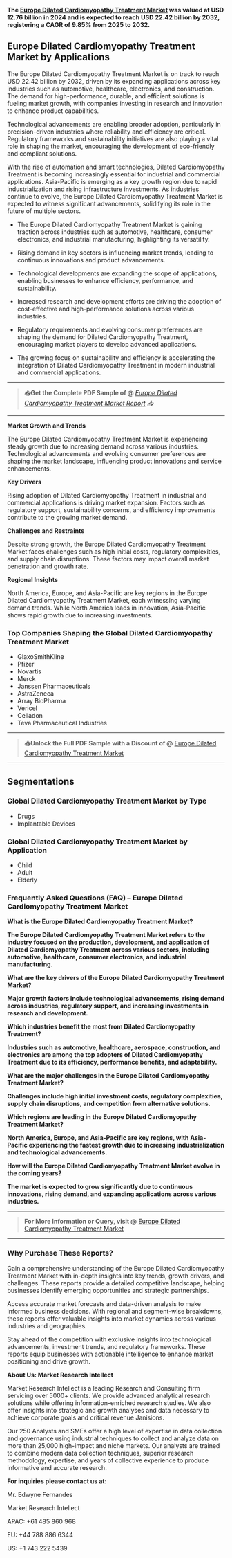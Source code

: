 <p><strong>The <a href="https://www.marketresearchintellect.com/download-sample/?rid=1013720&amp;utm_source=Pulse-April-Europe&amp;utm_medium=852">Europe Dilated Cardiomyopathy Treatment Market</a> was valued at USD 12.76 billion in 2024 and is expected to reach USD 22.42 billion by 2032, registering a CAGR of 9.85% from 2025 to 2032.</strong></p><h2>Europe Dilated Cardiomyopathy Treatment Market by Applications&nbsp;</h2><p><p>The Europe Dilated Cardiomyopathy Treatment Market is on track to reach USD 22.42 billion by 2032, driven by its expanding applications across key industries such as automotive, healthcare, electronics, and construction. The demand for high-performance, durable, and efficient solutions is fueling market growth, with companies investing in research and innovation to enhance product capabilities.</p><p>Technological advancements are enabling broader adoption, particularly in precision-driven industries where reliability and efficiency are critical. Regulatory frameworks and sustainability initiatives are also playing a vital role in shaping the market, encouraging the development of eco-friendly and compliant solutions.</p><p>With the rise of automation and smart technologies, Dilated Cardiomyopathy Treatment is becoming increasingly essential for industrial and commercial applications. Asia-Pacific is emerging as a key growth region due to rapid industrialization and rising infrastructure investments. As industries continue to evolve, the Europe Dilated Cardiomyopathy Treatment Market is expected to witness significant advancements, solidifying its role in the future of multiple sectors.</p></p><ul><li><p>The Europe Dilated Cardiomyopathy Treatment Market is gaining traction across industries such as automotive, healthcare, consumer electronics, and industrial manufacturing, highlighting its versatility.</p></li><li><p>Rising demand in key sectors is influencing market trends, leading to continuous innovations and product advancements.</p></li><li><p>Technological developments are expanding the scope of applications, enabling businesses to enhance efficiency, performance, and sustainability.</p></li><li><p>Increased research and development efforts are driving the adoption of cost-effective and high-performance solutions across various industries.</p></li><li><p>Regulatory requirements and evolving consumer preferences are shaping the demand for Dilated Cardiomyopathy Treatment, encouraging market players to develop advanced applications.</p></li><li><p>The growing focus on sustainability and efficiency is accelerating the integration of Dilated Cardiomyopathy Treatment in modern industrial and commercial applications.</p></li></ul><hr /><blockquote><p><strong><span class="font-[700]">📥Get the Complete PDF Sample of @ </span></strong><em><span class="font-[700]"><a href="https://www.marketresearchintellect.com/download-sample/?rid=1013720&amp;utm_source=Pulse-April-Europe&amp;utm_medium=852" target="_blank" data-tracking-control-name="article-ssr-frontend-pulse_little-text-block" data-tracking-will-navigate="" data-test-link="">Europe Dilated Cardiomyopathy Treatment Market Report</a>&nbsp;📥</span></em></p></blockquote><hr /><p class="" data-start="77" data-end="360"><strong data-start="77" data-end="105">Market Growth and Trends</strong></p><p class="" data-start="77" data-end="360">The Europe Dilated Cardiomyopathy Treatment Market is experiencing steady growth due to increasing demand across various industries. Technological advancements and evolving consumer preferences are shaping the market landscape, influencing product innovations and service enhancements.</p><p class="" data-start="362" data-end="606"><strong data-start="362" data-end="377">Key Drivers</strong></p><p class="" data-start="362" data-end="606">Rising adoption of Dilated Cardiomyopathy Treatment in industrial and commercial applications is driving market expansion. Factors such as regulatory support, sustainability concerns, and efficiency improvements contribute to the growing market demand.</p><p class="" data-start="608" data-end="849"><strong data-start="608" data-end="637">Challenges and Restraints</strong></p><p class="" data-start="608" data-end="849">Despite strong growth, the Europe Dilated Cardiomyopathy Treatment Market faces challenges such as high initial costs, regulatory complexities, and supply chain disruptions. These factors may impact overall market penetration and growth rate.</p><p class="" data-start="851" data-end="1095"><strong data-start="851" data-end="872">Regional Insights</strong></p><p class="" data-start="851" data-end="1095">North America, Europe, and Asia-Pacific are key regions in the Europe Dilated Cardiomyopathy Treatment Market, each witnessing varying demand trends. While North America leads in innovation, Asia-Pacific shows rapid growth due to increasing investments.</p><p><h3>Top Companies Shaping the Global Dilated Cardiomyopathy Treatment Market </h3><ul><li>GlaxoSmithKline</li><li>Pfizer</li><li>Novartis</li><li>Merck</li><li>Janssen Pharmaceuticals</li><li>AstraZeneca</li><li>Array BioPharma</li><li>Vericel</li><li>Celladon</li><li>Teva Pharmaceutical Industries</li></ul></p><hr /><blockquote><p><strong>📥Unlock the Full PDF Sample with a Discount of @</strong> <a href="https://www.marketresearchintellect.com/ask-for-discount/?rid=1013720&amp;utm_source=Pulse-April-Europe&amp;utm_medium=852">Europe Dilated Cardiomyopathy Treatment Market</a></p></blockquote><hr /><p><h2>Segmentations</h2><h3>Global Dilated Cardiomyopathy Treatment Market by Type</h3><ul><li>Drugs</li><li>Implantable Devices</li></ul><h3>Global Dilated Cardiomyopathy Treatment Market by Application</h3><ul><li>Child</li><li>Adult</li><li>Elderly</li></ul></p><h3><strong>Frequently Asked Questions (FAQ) &ndash; Europe Dilated Cardiomyopathy Treatment Market</strong></h3><p><strong>What is the Europe Dilated Cardiomyopathy Treatment Market?</strong></p><p><strong>The Europe Dilated Cardiomyopathy Treatment Market refers to the industry focused on the production, development, and application of Dilated Cardiomyopathy Treatment across various sectors, including automotive, healthcare, consumer electronics, and industrial manufacturing.</strong></p><p><strong>What are the key drivers of the Europe Dilated Cardiomyopathy Treatment Market?</strong></p><p><strong>Major growth factors include technological advancements, rising demand across industries, regulatory support, and increasing investments in research and development.</strong></p><p><strong>Which industries benefit the most from Dilated Cardiomyopathy Treatment?</strong></p><p><strong>Industries such as automotive, healthcare, aerospace, construction, and electronics are among the top adopters of Dilated Cardiomyopathy Treatment due to its efficiency, performance benefits, and adaptability.</strong></p><p><strong>What are the major challenges in the Europe Dilated Cardiomyopathy Treatment Market?</strong></p><p><strong>Challenges include high initial investment costs, regulatory complexities, supply chain disruptions, and competition from alternative solutions.</strong></p><p><strong>Which regions are leading in the Europe Dilated Cardiomyopathy Treatment Market?</strong></p><p><strong>North America, Europe, and Asia-Pacific are key regions, with Asia-Pacific experiencing the fastest growth due to increasing industrialization and technological advancements.</strong></p><p><strong>How will the Europe Dilated Cardiomyopathy Treatment Market evolve in the coming years?</strong></p><p><strong>The market is expected to grow significantly due to continuous innovations, rising demand, and expanding applications across various industries.</strong></p><hr /><blockquote><p><span class="font-[700]"><strong>For More Information or Query, visit&nbsp;@</strong>&nbsp;</span><span class="font-[700]"><a href="https://www.marketresearchintellect.com/product/global-dilated-cardiomyopathy-treatment-market/?utm_source=Linkedin&utm_medium=852" target="_blank" data-tracking-control-name="article-ssr-frontend-pulse_little-text-block" data-tracking-will-navigate="" data-test-link="">Europe Dilated Cardiomyopathy Treatment Market</a></span></p></blockquote><hr /><h3><strong data-start="0" data-end="31">Why Purchase These Reports?</strong></h3><p class="" data-start="35" data-end="297">Gain a comprehensive understanding of the Europe Dilated Cardiomyopathy Treatment Market with in-depth insights into key trends, growth drivers, and challenges. These reports provide a detailed competitive landscape, helping businesses identify emerging opportunities and strategic partnerships.</p><p class="" data-start="299" data-end="540">Access accurate market forecasts and data-driven analysis to make informed business decisions. With regional and segment-wise breakdowns, these reports offer valuable insights into market dynamics across various industries and geographies.</p><p class="" data-start="542" data-end="784">Stay ahead of the competition with exclusive insights into technological advancements, investment trends, and regulatory frameworks. These reports equip businesses with actionable intelligence to enhance market positioning and drive growth.</p><p><strong><span class="font-[700]">About Us: Market Research Intellect</span></strong></p><p><span class="">Market Research Intellect is a leading Research and Consulting firm servicing over 5000+ clients. We provide advanced analytical research solutions while offering information-enriched research studies.&nbsp;</span>We also offer insights into strategic and growth analyses and data necessary to achieve corporate goals and critical revenue Janisions.</p><p><span class="">Our 250 Analysts and SMEs offer a high level of expertise in data collection and governance using industrial techniques to collect and analyze data on more than 25,000 high-impact and niche markets. Our analysts are trained to combine modern data collection techniques, superior research methodology, expertise, and years of collective experience to produce informative and accurate research.</span></p><p><strong>For inquiries please contact us at:</strong></p><p>Mr. Edwyne Fernandes</p><p>Market Research Intellect</p><p>APAC: +61 485 860 968</p><p>EU: +44 788 886 6344</p><p>US: +1 743 222 5439</p>